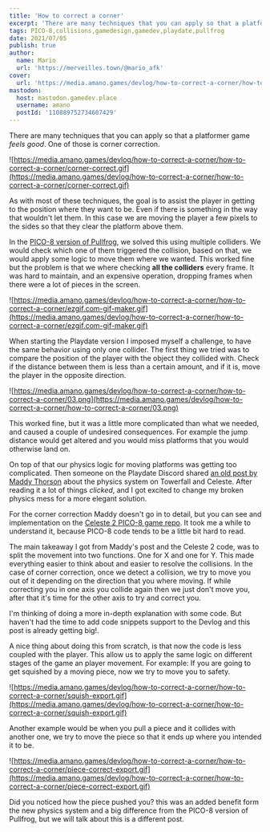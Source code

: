 ```yaml
---
title: 'How to correct a corner'
excerpt: 'There are many techniques that you can apply so that a platformer game feels good. One of those is corner correction.'
tags: PICO-8,collisions,gamedesign,gamedev,playdate,pullfrog
date: 2021/07/05
publish: true
author:
  name: Mario
  url: 'https://merveilles.town/@mario_afk'
cover:
  url: 'https://media.amano.games/devlog/how-to-correct-a-corner/how-to-correct-a-corner/corner-correct.gif'
mastodon:
  host: mastodon.gamedev.place
  username: amano
  postId: '110889752734607429'
---
```


There are many techniques that you can apply so that a platformer game _feels good_. One of those is corner correction.

![https://media.amano.games/devlog/how-to-correct-a-corner/how-to-correct-a-corner/corner-correct.gif](https://media.amano.games/devlog/how-to-correct-a-corner/how-to-correct-a-corner/corner-correct.gif)

As with most of these techniques, the goal is to assist the player in getting to the position where they want to be. Even if there is something in the way that wouldn't let them. In this case we are moving the player a few pixels to the sides so that they clear the platform above them.

In the [PICO-8 version of Pullfrog](https://afk-mario.itch.io/pullfrog), we solved this using multiple colliders. We would check which one of them triggered the collision, based on that, we would apply some logic to move them where we wanted. This worked fine but the problem is that we where checking **all the colliders** every frame. It was hard to maintain, and an expensive operation, dropping frames when there were a lot of pieces in the screen.

![https://media.amano.games/devlog/how-to-correct-a-corner/how-to-correct-a-corner/ezgif.com-gif-maker.gif](https://media.amano.games/devlog/how-to-correct-a-corner/how-to-correct-a-corner/ezgif.com-gif-maker.gif)

When starting the Playdate version I imposed myself a challenge, to have the same behavior using only one collider. The first thing we tried was to compare the position of the player with the object they collided with. Check if the distance between them is less than a certain amount, and if it is, move the player in the opposite direction.

![https://media.amano.games/devlog/how-to-correct-a-corner/how-to-correct-a-corner/03.png](https://media.amano.games/devlog/how-to-correct-a-corner/how-to-correct-a-corner/03.png)

This worked fine, but it was a little more complicated than what we needed, and caused a couple of undesired consequences. For example the jump distance would get altered and you would miss platforms that you would otherwise land on.

On top of that our physics logic for moving platforms was getting too complicated. Then someone on the Playdate Discord shared [an old post by Maddy Thorson](https://maddythorson.medium.com/celeste-and-towerfall-physics-d24bd2ae0fc5) about the physics system on Towerfall and Celeste. After reading it a lot of things _clicked_, and I got excited to change my broken physics mess for a more elegant solution.

For the corner correction Maddy doesn't go in to detail, but you can see and implementation on the [Celeste 2 PICO-8 game repo](https://github.com/ExOK/Celeste2). It took me a while to understand it, because PICO-8 code tends to be a little bit hard to read.

The main takeaway I got from Maddy's post and the Celeste 2 code, was to split the movement into two functions. One for X and one for Y. This made everything easier to think about and easier to resolve the collisions. In the case of corner correction, once we detect a collision, we try to move you out of it depending on the direction that you where moving. If while correcting you in one axis you collide again then we just don't move you, after that it's time for the other axis to try and correct you.

I'm thinking of doing a more in-depth explanation with some code. But haven't had the time to add code snippets support to the Devlog and this post is already getting big!.

A nice thing about doing this from scratch, is that now the code is less coupled with the player. This allow us to apply the same logic on different stages of the game an player movement. For example: If you are going to get squished by a moving piece, now we try to move you to safety.

![https://media.amano.games/devlog/how-to-correct-a-corner/how-to-correct-a-corner/squish-export.gif](https://media.amano.games/devlog/how-to-correct-a-corner/how-to-correct-a-corner/squish-export.gif)

Another example would be when you pull a piece and it collides with another one, we try to move the piece so that it ends up where you intended it to be.

![https://media.amano.games/devlog/how-to-correct-a-corner/how-to-correct-a-corner/piece-correct-export.gif](https://media.amano.games/devlog/how-to-correct-a-corner/how-to-correct-a-corner/piece-correct-export.gif)

Did you noticed how the piece pushed you? this was an added benefit form the new physics system and a big difference from the PICO-8 version of Pullfrog, but we will talk about this is a different post.
